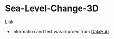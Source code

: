 # Sea-Level-Change-3D

[Link](https://bmar97.github.io/Sea-Level-Change-3D//)
- Information and text was sourced from [DataHub](https://datahub.io/core/sea-level-rise)
